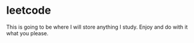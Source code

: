 # leetcode

This is going to be where I will store anything I study. Enjoy and do with it what you please.
